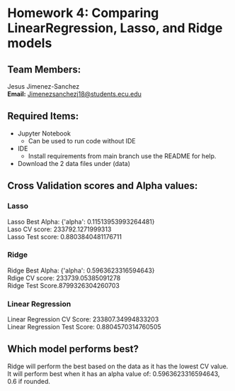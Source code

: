 # Homework 4: Comparing LinearRegression, Lasso, and Ridge models
## Team Members:
Jesus Jimenez-Sanchez <br> 
**Email:** Jimenezsanchezj18@students.ecu.edu
## Required Items:
- Jupyter Notebook
  -   Can be used to run code without IDE
- IDE
  - Install requirements from main branch use the README for help.
- Download the 2 data files under (data)
## Cross Validation scores and Alpha values:
### Lasso
Lasso Best Alpha: {'alpha': 0.11513953993264481} <br>
Laso CV score: 233792.1271999313 <br>
Lasso Test score: 0.8803840481176711
### Ridge
Ridge Best Alpha: {'alpha': 0.5963623316594643} <br>
Rdige CV score: 233739.05385091278 <br>
Ridge Test Score.8799326304260703
### Linear Regression
Linear Regression CV Score: 233807.34994833203 <br>
Linear Regression Test Score: 0.8804570314760505

## Which model performs best?
Ridge will perform the best based on the data as it has the lowest CV value.<br>
It will perform best when it has an alpha value of: 0.5963623316594643, 0.6 if rounded.
